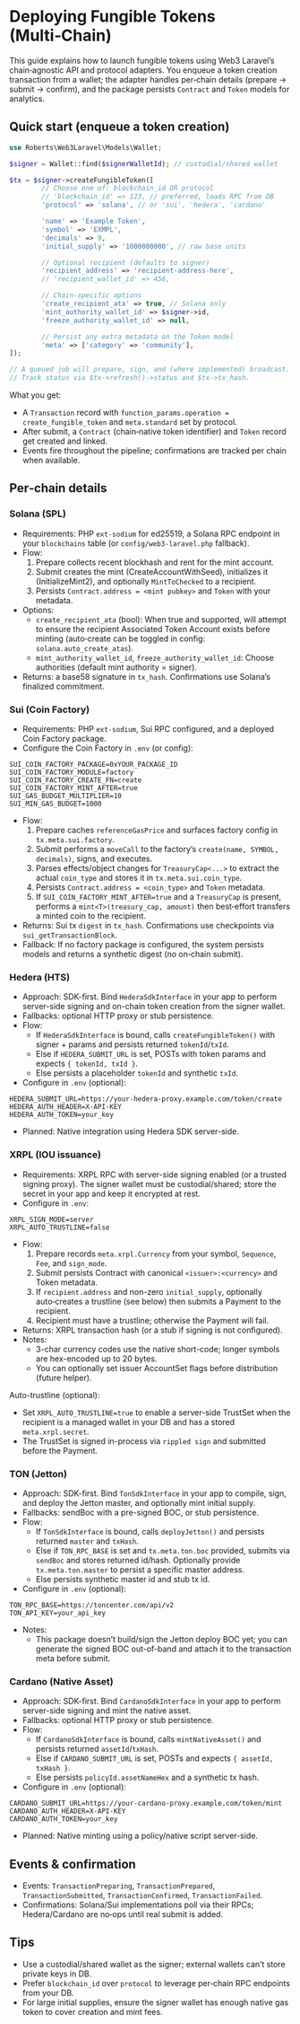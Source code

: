 # Deploying Fungible Tokens (Multi‑Chain)

This guide explains how to launch fungible tokens using Web3 Laravel’s chain‑agnostic API and protocol adapters. You enqueue a token creation transaction from a wallet; the adapter handles per‑chain details (prepare → submit → confirm), and the package persists `Contract` and `Token` models for analytics.

## Quick start (enqueue a token creation)

```php
use Roberts\Web3Laravel\Models\Wallet;

$signer = Wallet::find($signerWalletId); // custodial/shared wallet

$tx = $signer->createFungibleToken([
		// Choose one of: blockchain_id OR protocol
		// 'blockchain_id' => 123, // preferred, loads RPC from DB
		'protocol' => 'solana', // or 'sui', 'hedera', 'cardano'

		'name' => 'Example Token',
		'symbol' => 'EXMPL',
		'decimals' => 9,
		'initial_supply' => '1000000000', // raw base units

		// Optional recipient (defaults to signer)
		'recipient_address' => 'recipient-address-here',
		// 'recipient_wallet_id' => 456,

		// Chain‑specific options
		'create_recipient_ata' => true, // Solana only
		'mint_authority_wallet_id' => $signer->id,
		'freeze_authority_wallet_id' => null,

		// Persist any extra metadata on the Token model
		'meta' => ['category' => 'community'],
]);

// A queued job will prepare, sign, and (where implemented) broadcast.
// Track status via $tx->refresh()->status and $tx->tx_hash.
```

What you get:

- A `Transaction` record with `function_params.operation = create_fungible_token` and `meta.standard` set by protocol.
- After submit, a `Contract` (chain‑native token identifier) and `Token` record get created and linked.
- Events fire throughout the pipeline; confirmations are tracked per chain when available.

## Per‑chain details

### Solana (SPL)

- Requirements: PHP `ext-sodium` for ed25519, a Solana RPC endpoint in your `blockchains` table (or `config/web3-laravel.php` fallback).
- Flow:
	1) Prepare collects recent blockhash and rent for the mint account.
	2) Submit creates the mint (CreateAccountWithSeed), initializes it (InitializeMint2), and optionally `MintToChecked` to a recipient.
	3) Persists `Contract.address = <mint pubkey>` and `Token` with your metadata.
- Options:
	- `create_recipient_ata` (bool): When true and supported, will attempt to ensure the recipient Associated Token Account exists before minting (auto‑create can be toggled in config: `solana.auto_create_atas`).
	- `mint_authority_wallet_id`, `freeze_authority_wallet_id`: Choose authorities (default mint authority = signer).
- Returns: a base58 signature in `tx_hash`. Confirmations use Solana’s finalized commitment.

### Sui (Coin Factory)

- Requirements: PHP `ext-sodium`, Sui RPC configured, and a deployed Coin Factory package.
- Configure the Coin Factory in `.env` (or config):

```env
SUI_COIN_FACTORY_PACKAGE=0xYOUR_PACKAGE_ID
SUI_COIN_FACTORY_MODULE=factory
SUI_COIN_FACTORY_CREATE_FN=create
SUI_COIN_FACTORY_MINT_AFTER=true
SUI_GAS_BUDGET_MULTIPLIER=10
SUI_MIN_GAS_BUDGET=1000
```

- Flow:
	1) Prepare caches `referenceGasPrice` and surfaces factory config in `tx.meta.sui.factory`.
	2) Submit performs a `moveCall` to the factory’s `create(name, SYMBOL, decimals)`, signs, and executes.
	3) Parses effects/object changes for `TreasuryCap<...>` to extract the actual `coin_type` and stores it in `tx.meta.sui.coin_type`.
	4) Persists `Contract.address = <coin_type>` and `Token` metadata.
	5) If `SUI_COIN_FACTORY_MINT_AFTER=true` and a `TreasuryCap` is present, performs a `mint<T>(treasury_cap, amount)` then best‑effort transfers a minted coin to the recipient.
- Returns: Sui tx `digest` in `tx_hash`. Confirmations use checkpoints via `sui_getTransactionBlock`.
- Fallback: If no factory package is configured, the system persists models and returns a synthetic digest (no on‑chain submit).

### Hedera (HTS)

- Approach: SDK-first. Bind `HederaSdkInterface` in your app to perform server-side signing and on-chain token creation from the signer wallet.
- Fallbacks: optional HTTP proxy or stub persistence.
- Flow:
	- If `HederaSdkInterface` is bound, calls `createFungibleToken()` with signer + params and persists returned `tokenId`/`txId`.
	- Else if `HEDERA_SUBMIT_URL` is set, POSTs with token params and expects `{ tokenId, txId }`.
	- Else persists a placeholder `tokenId` and synthetic `txId`.
- Configure in `.env` (optional):

```env
HEDERA_SUBMIT_URL=https://your-hedera-proxy.example.com/token/create
HEDERA_AUTH_HEADER=X-API-KEY
HEDERA_AUTH_TOKEN=your_key
```
- Planned: Native integration using Hedera SDK server-side.

### XRPL (IOU issuance)

- Requirements: XRPL RPC with server-side signing enabled (or a trusted signing proxy). The signer wallet must be custodial/shared; store the secret in your app and keep it encrypted at rest.
- Configure in `.env`:

```env
XRPL_SIGN_MODE=server
XRPL_AUTO_TRUSTLINE=false
```

- Flow:
	1) Prepare records `meta.xrpl.Currency` from your symbol, `Sequence`, `Fee`, and `sign_mode`.
	2) Submit persists Contract with canonical `<issuer>:<currency>` and Token metadata.
	3) If `recipient.address` and non-zero `initial_supply`, optionally auto‑creates a trustline (see below) then submits a Payment to the recipient.
	4) Recipient must have a trustline; otherwise the Payment will fail.
- Returns: XRPL transaction hash (or a stub if signing is not configured).
- Notes:
	- 3-char currency codes use the native short-code; longer symbols are hex-encoded up to 20 bytes.
	- You can optionally set issuer AccountSet flags before distribution (future helper).

Auto-trustline (optional):

- Set `XRPL_AUTO_TRUSTLINE=true` to enable a server-side TrustSet when the recipient is a managed wallet in your DB and has a stored `meta.xrpl.secret`.
- The TrustSet is signed in-process via `rippled sign` and submitted before the Payment.

### TON (Jetton)

- Approach: SDK-first. Bind `TonSdkInterface` in your app to compile, sign, and deploy the Jetton master, and optionally mint initial supply.
- Fallbacks: sendBoc with a pre-signed BOC, or stub persistence.
- Flow:
	- If `TonSdkInterface` is bound, calls `deployJetton()` and persists returned `master` and `txHash`.
	- Else if `TON_RPC_BASE` is set and `tx.meta.ton.boc` provided, submits via `sendBoc` and stores returned id/hash. Optionally provide `tx.meta.ton.master` to persist a specific master address.
	- Else persists synthetic master id and stub tx id.
- Configure in `.env` (optional):

```env
TON_RPC_BASE=https://toncenter.com/api/v2
TON_API_KEY=your_api_key
```

- Notes:
	- This package doesn’t build/sign the Jetton deploy BOC yet; you can generate the signed BOC out-of-band and attach it to the transaction meta before submit.

### Cardano (Native Asset)

- Approach: SDK-first. Bind `CardanoSdkInterface` in your app to perform server-side signing and mint the native asset.
- Fallbacks: optional HTTP proxy or stub persistence.
- Flow:
	- If `CardanoSdkInterface` is bound, calls `mintNativeAsset()` and persists returned `assetId`/`txHash`.
	- Else if `CARDANO_SUBMIT_URL` is set, POSTs and expects `{ assetId, txHash }`.
	- Else persists `policyId.assetNameHex` and a synthetic tx hash.
- Configure in `.env` (optional):

```env
CARDANO_SUBMIT_URL=https://your-cardano-proxy.example.com/token/mint
CARDANO_AUTH_HEADER=X-API-KEY
CARDANO_AUTH_TOKEN=your_key
```
- Planned: Native minting using a policy/native script server-side.

## Events & confirmation

- Events: `TransactionPreparing`, `TransactionPrepared`, `TransactionSubmitted`, `TransactionConfirmed`, `TransactionFailed`.
- Confirmations: Solana/Sui implementations poll via their RPCs; Hedera/Cardano are no‑ops until real submit is added.

## Tips

- Use a custodial/shared wallet as the signer; external wallets can’t store private keys in DB.
- Prefer `blockchain_id` over `protocol` to leverage per‑chain RPC endpoints from your DB.
- For large initial supplies, ensure the signer wallet has enough native gas token to cover creation and mint fees.


